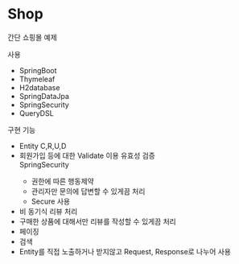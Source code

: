 # Shop
간단 쇼핑몰 예제

사용
<ul>
<li>SpringBoot</li>
<li>Thymeleaf</li>
<li>H2database</li>
<li>SpringDataJpa</li>
<li>SpringSecurity</li>
<li>QueryDSL</li>
</ul>

구현 기능
<ul>
<li>Entity C,R,U,D</li>
<li>회원가입 등에 대한 Validate 이용 유효성 검증</li>
SpringSecurity
<ul>
<li>권한에 따른 행동제약</li>
<li>관리자만 문의에 답변할 수 있게끔 처리</li>
<li>Secure 사용</li>
</ul>
<li>비 동기식 리뷰 처리</li>
<li>구매한 상품에 대해서만 리뷰를 작성할 수 있게끔 처리</li>
<li>페이징</li>
<li>검색</li>
<li>Entity를 직접 노출하거나 받지않고 Request, Response로 나누어 사용</li>
</ul>

